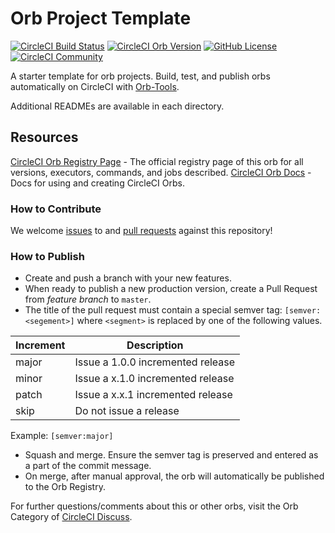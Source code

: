 # Orb Project Template

[![CircleCI Build Status](https://circleci.com/gh/malsimi/newrelic-orb.svg?style=shield "CircleCI Build Status")](https://circleci.com/gh/malsimi/newrelic-orb) [![CircleCI Orb Version](https://img.shields.io/badge/endpoint.svg?url=https://badges.circleci.io/orb/malsimi/newrelic-orb)](https://circleci.com/orbs/registry/orb/malsimi/newrelic-orb) [![GitHub License](https://img.shields.io/badge/license-MIT-lightgrey.svg)](https://raw.githubusercontent.com/malsimi/newrelic-orb/master/LICENSE) [![CircleCI Community](https://img.shields.io/badge/community-CircleCI%20Discuss-343434.svg)](https://discuss.circleci.com/c/ecosystem/orbs)



A starter template for orb projects. Build, test, and publish orbs automatically on CircleCI with [Orb-Tools](https://circleci.com/orbs/registry/orb/circleci/orb-tools).

Additional READMEs are available in each directory.



## Resources

[CircleCI Orb Registry Page](https://circleci.com/orbs/registry/orb/malsimi/newrelic-orb) - The official registry page of this orb for all versions, executors, commands, and jobs described.
[CircleCI Orb Docs](https://circleci.com/docs/2.0/orb-intro/#section=configuration) - Docs for using and creating CircleCI Orbs.

### How to Contribute

We welcome [issues](https://github.com/malsimi/newrelic-orb/issues) to and [pull requests](https://github.com/malsimi/newrelic-orb/pulls) against this repository!

### How to Publish
* Create and push a branch with your new features.
* When ready to publish a new production version, create a Pull Request from _feature branch_ to `master`.
* The title of the pull request must contain a special semver tag: `[semver:<segement>]` where `<segment>` is replaced by one of the following values.

| Increment | Description|
| ----------| -----------|
| major     | Issue a 1.0.0 incremented release|
| minor     | Issue a x.1.0 incremented release|
| patch     | Issue a x.x.1 incremented release|
| skip      | Do not issue a release|

Example: `[semver:major]`

* Squash and merge. Ensure the semver tag is preserved and entered as a part of the commit message.
* On merge, after manual approval, the orb will automatically be published to the Orb Registry.


For further questions/comments about this or other orbs, visit the Orb Category of [CircleCI Discuss](https://discuss.circleci.com/c/orbs).

